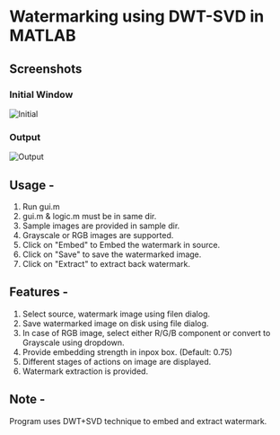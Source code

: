 # Watermarking using DWT-SVD in MATLAB

## Screenshots
### Initial Window
![Initial](https://snag.gy/9TFJgn.jpg)
### Output
![Output](https://snag.gy/TjcURi.jpg)


Usage - 
---------

1. Run gui.m
2. gui.m & logic.m must be in same dir.
3. Sample images are provided in sample dir.
4. Grayscale or RGB images are supported.
5. Click on "Embed" to Embed the watermark in source.
6. Click on "Save" to save the watermarked image.
7. Click on "Extract" to extract back watermark.

Features - 
------------

1. Select source, watermark image using filen dialog.
2. Save watermarked image on disk using file dialog.
3. In case of RGB image, select either R/G/B component or convert to Grayscale using dropdown.
4. Provide embedding strength in inpox box. (Default: 0.75)
5. Different stages of actions on image are displayed.
6. Watermark extraction is provided.

Note - 
--------

Program uses DWT+SVD technique to embed and extract watermark.